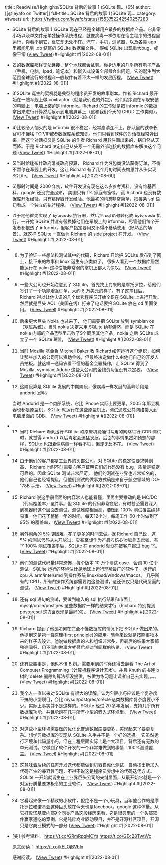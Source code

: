 title:: Readwise/Highlights/SQLite 背后的故事 1 )SQLite 现... (65)
author:: [[@leyafo on Twitter]]
full-title:: SQLite 背后的故事 1 )SQLite 现...
category:: #tweets
url:: https://twitter.com/leyafo/status/1553752242540257283

- SQLite 背后的故事
  1 )SQLite 现在已经是全球用户最多的数据库产品。它非常小巧以及单文件无单独操作系统进程，就像病毒一样依附在宿主程序的进程里运行，你看不到它，但它却无处不在。汽车，手机，浏览器，以及各类 app 里都能见到 .db 结尾的 SQLite 数据库文件。 假如 SQLite 出现重大bug，或像平常 ([View Tweet](https://twitter.com/leyafo/status/1553752242540257283)) #Highlight #[[2022-08-01]]
- 2)的数据库那样无法连接，整个地球都会乱套。你身边用的几乎所有电子产品（手机，电脑，ipad，笔记本）和嵌入式设备全部都会出问题。它的诞生到大范围全球流行的过程和一般软件有着不太一样的发展历程。 ([View Tweet](https://twitter.com/leyafo/status/1553752244939399169)) #Highlight #[[2022-08-01]]
- 3)SQLite 诞生的契机就是典型的程序员开发的故事剧本。作者 Richard 最开始在一艘军舰上做 contractor（就是我们说的外包）。他们程序跑在军舰安装的电脑上，电脑上装的是 informix。Richard 的工作就是把 informix 的数据拿出来进行计算然后展示到电脑屏幕上（这和我们今天的 CRUD 工作类似）。 ([View Tweet](https://twitter.com/leyafo/status/1553752247367938048)) #Highlight #[[2022-08-01]]
- 4)比较令人恼火的是 informix 很不稳定，经常崩溃连不上。部队里的铁拳长官可不懂啥 TCP/IP或者数据库系统知识。他们只看到软件的对话框经常弹出来，而这个对话框又是 SQLite 的作者 Richard 用软件画出来的，锅自然从天而降。于是 Richard 决定自己从头写一个无需外部连接的数据库来解决这个问题 ([View Tweet](https://twitter.com/leyafo/status/1553752249976836097)) #Highlight #[[2022-08-01]]
- 5)当时恰逢布什政府消减政府预算， Richard 作为外包商没法获得订单，不得不暂停在军舰上的开发。这让 Richard 有了几个月的时间去构思并从头实现 SQLite。 ([View Tweet](https://twitter.com/leyafo/status/1553752252405276673)) #Highlight #[[2022-08-01]]
- 6)那时时间是 2000 年初，软件开发没有现在这么多参考资料，没有维基百科，google 还没完全起来， 美国只有 1% 家庭有宽带。 而 Richard 也没有数据库开发经验，只有编译器开发经验。他最初的构想非常简单，把每条 sql 语句看成一个独立的执行程序。 ([View Tweet](https://twitter.com/leyafo/status/1553752254905139200)) #Highlight #[[2022-08-01]]
- 7)于是他首先实现了 bytecode 执行器，然后把 sql 语句转化成 byte code 执行。一开始 SQLite 并没有替换掉他们在军舰上的 informix，尽管他们每个开发者都恨透了 informix，但客户指定要用又不得不继续使用（好熟悉的场景）。就这样 SQLite 一直做为 Richard 的 side project 在开发。 ([View Tweet](https://twitter.com/leyafo/status/1553752257224527872)) #Highlight #[[2022-08-01]]
- 8) 为了验证一些想法和测试其中的代码，Richard 开始把 SQLite 发布到了网上，接下来的故事和 linux 诞生有点类似了。 很多人看到一个数据库居然能运行在 palm 这种性能非常弱的掌机上都大为惊叹。 ([View Tweet](https://twitter.com/leyafo/status/1553752259766341632)) #Highlight #[[2022-08-01]]
- 9) 一些大公司也开始注意到了 SQLite。首先找上门来的是摩托罗拉，给他们签订了一个功能增强订单，大约 8 万美元的样子。有了这笔钱后，Richard 得以让他认识的几个优秀程序员开始全职在 SQLite 上进行开发。然后就是巨头 AOL（美国在线）打来了电话要把 SQLite 放在 cd 里面使用。 ([View Tweet](https://twitter.com/leyafo/status/1553752262014484481)) #Highlight #[[2022-08-01]]
- 10) 后来更大巨头 Nokia 也过来了， 他们需要把 SQLite 放到 symbian os（塞班系统）。当时 nokia 决定采用 SQLite 绝非偶然，而是 SQLite 在 nokia 内部的产品选型里击败了9个同类其他产品。nokia 之后 SQLite 成立了一个 SQLite 联盟， ([View Tweet](https://twitter.com/leyafo/status/1553752264606875651)) #Highlight #[[2022-08-01]]
- 11) 当时 Mozilla 基金会 Mitchell Baker 教 Richard 如何运行这个组织，如何让那些加入的公司可以资助金钱，但最终决定做什么由他们自己的开发人员拍板。就这样一通码农看不懂的基金会骚操作，让 SQLite 得到了 Mozilla, symbian, Adobe 这些大公司的金钱资助但没有决定权。 ([View Tweet](https://twitter.com/leyafo/status/1553752266993065984)) #Highlight #[[2022-08-01]]
- 12) 这阶段算是 SQLite 发展的中期阶段，像病毒一样发展的高峰阶段是 andorid 发明。
  
  当时 Andorid 是一个内部系统，它比 iPhone 实际上要更早。2005 年那会机器也都是原型机，SQLite 就运行在这些原型机上，调试通过公共网络接入到电脑里面的 GDB。 ([View Tweet](https://twitter.com/leyafo/status/1553752269576843269)) #Highlight #[[2022-08-01]]
- 13) 当时 Richard 看到运行 SQLite 的原型机能通过共用的网络进行 GDB 调试时，就觉得 android 以后肯定会迅猛发展。后面的事情果然如预想的那样，SQLite 也跟着像病毒一样看不见，但却无处不在。 ([View Tweet](https://twitter.com/leyafo/status/1553752272009510912)) #Highlight #[[2022-08-01]]
- 14) 由于他们的客户都是工业界的头部公司，对 SQLite 的稳定性要求特别高， Richard 也时不时需要向客户证明它们的代码没有 bug，质量是稳定可靠的。因此 SQLite 测试非常严苛， 他们的测试在业界也非常知名的，他们自己也经常提及。但他们测试的做事方式确是来自于航空领域的 DO-178B 手册。 ([View Tweet](https://twitter.com/leyafo/status/1553752274547093504)) #Highlight #[[2022-08-01]]
- 15) Richard 说这手册里面的内容常人也能看懂，里面主要推动的是 MC/DC（代码覆盖率）这件事。但 SQLite 的代码非常底层，有时甚至需要深入到机器码这个层面去测试，测试难度相当高，要做到 100% 测试覆盖绝非易事。他们花了整整一年的时间，每天12小时，每周工作 60 小时做到了 95% 的覆盖率， ([View Tweet](https://twitter.com/leyafo/status/1553752277080453120)) #Highlight #[[2022-08-01]]
- 16) 另外剩余的 5% 更困难，花了更多的时间去做。据 Richard 自己说，这 5% 的测试代码从未开放过，它甚至想作为产品的核心功能拿去卖钱。有了 100% 测试覆盖率后，SQLite 在 andorid 就没在被客户报过 bug 了。 ([View Tweet](https://twitter.com/leyafo/status/1553752279840239616)) #Highlight #[[2022-08-01]]
- 17) 他们的测试代码量非常恐怖，每个版本 10 万个测试 case，会跑 10 亿个测试。SQLite 运行的环境估计是地球上运行环境最广的软件了。运行的 cpu 从 arm/intel/amd 到操作系统 linux/bsd/windows/macos， 几乎所有的 CPU，所有的操作系统都需要跑这些测试，这还仅仅只是代码层面的测试。 ([View Tweet](https://twitter.com/leyafo/status/1553752282222604288)) #Highlight #[[2022-08-01]]
- 18) 还有 sql 语句的测试，要做到输入的 sql 执行结果和市面上 mysql/orcle/postgres 这些数据库一样的结果才行（Richard 特别提到 postgresql 这方面表现是最好的）。 ([View Tweet](https://twitter.com/leyafo/status/1553752284785389569)) #Highlight #[[2022-08-01]]
- 19) Richard 提到了他是如何在完全不懂数据库的情况下把 SQLite 做出来的。他提到这是第一性原理(first principle)的应用。简单来说就是按照事物本来的样子去设计。他说做数据库的人和组织非常多，但最后的结果大家都殊途同归。用不同的做事方式最后都达到同样的结果。 ([View Tweet](https://twitter.com/leyafo/status/1553752287150895121)) #Highlight #[[2022-08-01]]
- 20) 还有些趣事是，他也不懂 B 树。需要用到的时候还得去翻看 The Art of Computer Programming（计算机程序设计艺术）。并且 Knuth 的书连 b 树的 delete 删除的算法都没提供，被做为练习题让读者自己去实现。。。。 ([View Tweet](https://twitter.com/leyafo/status/1553752290598612994)) #Highlight #[[2022-08-01]]
- 21) 我个人一直以来对 SQLite 有很大的误解，认为它很小巧应该是个复杂度不搞的小型项目，会比 mysql/postgres/orecle 这类数据库复杂度要小不少。实际上事实并不是这样的。SQLite 经过 20 多年发展，支持几乎所有数据库功能，并且能跑在几乎所有小型的嵌入式环境里。 ([View Tweet](https://twitter.com/leyafo/status/1553752292997808128)) #Highlight #[[2022-08-01]]
- 22) 对这些小型环境需要做的优化比普通数据库要更多，实现起来了要更复杂。想学习数据库的实现从 SQLite 入手并不是一个好的选择。 它虽然运行环境和代码量小巧，但在工程层面实际上是个大项目，背后还有无数的单元测试。它做到了软件开发的一个非常难做到的事情：100%测试覆盖。 ([View Tweet](https://twitter.com/leyafo/status/1553752295514390528)) #Highlight #[[2022-08-01]]
- 23) 这意味着后续的任何开发迭代都能做到机器自动化测试，自动找出新加入代码产生的兼容性问题，不得不说这是程序员梦想中的代码迭代方式。SQLite 一开始就诞生在工业界巨头公司的夹缝里面，从最开始它就是一个对运行质量要求极高的工业软件。 ([View Tweet](https://twitter.com/leyafo/status/1553752297905131520)) #Highlight #[[2022-08-01]]
- 24) 它看起来像一个精致的小软件，但绝不是一个小玩具，当年他合作的是摩托罗拉和诺基亚这种巨头放在今天也是facebook，google 这种体量。从它打败诺基亚内部9个同类产品这段经历来看，这是很典型的一个头部软件赢家通吃的案例。它是纯粹商业驱动项目，并不是开源社区项目，开源只是它商业模式的一部分 ([View Tweet](https://twitter.com/leyafo/status/1553752300312621061)) #Highlight #[[2022-08-01]]
- [完]
  参考资料：
  https://t.co/GRmRpqMOYs
  https://t.co/GEc28TwtWc
  
  原文阅读：
  https://t.co/kELOjBVbIx
  
  感谢阅读。 ([View Tweet](https://twitter.com/leyafo/status/1553752303122821120)) #Highlight #[[2022-08-01]]
